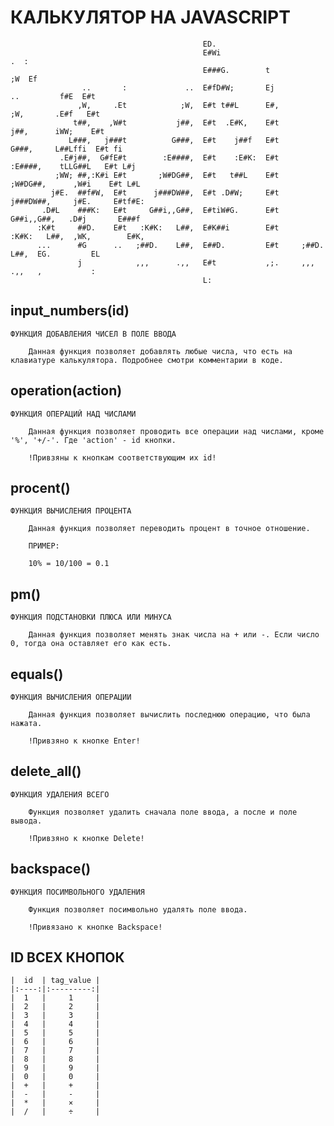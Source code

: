 # КАЛЬКУЛЯТОР НА JAVASCRIPT



                                               ED.
                                               E#Wi                                          .  :
                                               E###G.        t                              ;W  Ef
                    ..       :             ..  E#fD#W;       Ej                 ..         f#E  E#t
                   ,W,     .Et            ;W,  E#t t##L      E#,               ;W,       .E#f   E#t
                  t##,    ,W#t           j##,  E#t  .E#K,    E#t              j##,      iWW;    E#t
                 L###,   j###t          G###,  E#t    j##f   E#t             G###,     L##Lffi  E#t fi
               .E#j##,  G#fE#t        :E####,  E#t    :E#K:  E#t           :E####,    tLLG##L   E#t L#j
              ;WW; ##,:K#i E#t       ;W#DG##,  E#t   t##L    E#t          ;W#DG##,      ,W#i    E#t L#L
             j#E.  ##f#W,  E#t      j###DW##,  E#t .D#W;     E#t         j###DW##,     j#E.     E#tf#E:
           .D#L    ###K:   E#t     G##i,,G##,  E#tiW#G.      E#t        G##i,,G##,   .D#j       E###f
          :K#t     ##D.    E#t   :K#K:   L##,  E#K##i        E#t      :K#K:   L##,  ,WK,        E#K,
          ...      #G      ..   ;##D.    L##,  E##D.         E#t     ;##D.    L##,  EG.         EL
                   j            ,,,      .,,   E#t           ,;.     ,,,      .,,   ,           :
                                               L:



## input_numbers(id)

	ФУНКЦИЯ ДОБАВЛЕНИЯ ЧИСЕЛ В ПОЛЕ ВВОДА
	
		Данная функция позволяет добавлять любые числа, что есть на клавиатуре калькулятора. Подробнее смотри комментарии в коде.


## operation(action)

	ФУНКЦИЯ ОПЕРАЦИЙ НАД ЧИСЛАМИ

		Данная функция позволяет проводить все операции над числами, кроме '%', '+/-'. Где 'action' - id кнопки.

		!Привзяны к кнопкам соответствующим их id!

		


## procent() 
	
	ФУНКЦИЯ ВЫЧИСЛЕНИЯ ПРОЦЕНТА

		Данная функция позволяет переводить процент в точное отношение.
		
		ПРИМЕР:

		10% = 10/100 = 0.1


## pm() 

	ФУНКЦИЯ ПОДСТАНОВКИ ПЛЮСА ИЛИ МИНУСА

		Данная функция позволяет менять знак числа на + или -. Если число 0, тогда она оставляет его как есть.


## equals()

	ФУНКЦИЯ ВЫЧИСЛЕНИЯ ОПЕРАЦИИ

		Данная функция позволяет вычислить последнюю операцию, что была нажата.
		
		!Привзяно к кнопке Enter!


## delete_all()

	ФУНКЦИЯ УДАЛЕНИЯ ВСЕГО

		Функция позволяет удалить сначала поле ввода, а после и поле вывода. 

		!Привзяно к кнопке Delete!


## backspace()

	ФУНКЦИЯ ПОСИМВОЛЬНОГО УДАЛЕНИЯ

		Функция позволяет посимвольно удалять поле ввода. 

		!Привязано к кнопке Backspace!



## ID ВСЕХ КНОПОК


	|  id  | tag_value |
	|:----:|:---------:|
	|  1   |     1     |
	|  2   |     2     |
	|  3   |     3     |
	|  4   |     4     |
	|  5   |     5     |
	|  6   |     6     |
	|  7   |     7     |
	|  8   |     8     |
	|  9   |     9     |
	|  0   |     0     |
	|  +   |     +     |
	|  -   |     -     |
	|  *   |     ×     |
	|  /   |     ÷     |

